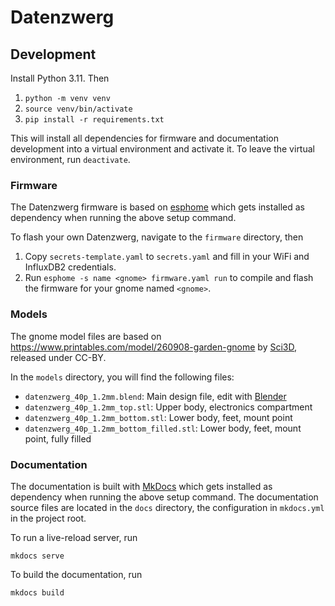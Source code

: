 # Datenzwerg

## Development

Install Python 3.11. Then

1. `python -m venv venv`
2. `source venv/bin/activate`
3. `pip install -r requirements.txt`

This will install all dependencies for firmware and documentation development into a virtual environment and activate it. To leave the virtual environment, run `deactivate`.

### Firmware

The Datenzwerg firmware is based on [esphome](https://esphome.io/) which gets installed as dependency when running the above setup command.

To flash your own Datenzwerg, navigate to the `firmware` directory, then

1. Copy `secrets-template.yaml` to `secrets.yaml` and fill in your WiFi and InfluxDB2 credentials.
2. Run `esphome -s name <gnome> firmware.yaml run` to compile and flash the firmware for your gnome named `<gnome>`.

### Models

The gnome model files are based on https://www.printables.com/model/260908-garden-gnome by [Sci3D](https://www.printables.com/@Sci3D), released under CC-BY.

In the `models` directory, you will find the following files:

- `datenzwerg_40p_1.2mm.blend`: Main design file, edit with [Blender](https://blender.org)
- `datenzwerg_40p_1.2mm_top.stl`: Upper body, electronics compartment
- `datenzwerg_40p_1.2mm_bottom.stl`: Lower body, feet, mount point
- `datenzwerg_40p_1.2mm_bottom_filled.stl`: Lower body, feet, mount point, fully filled

### Documentation

The documentation is built with [MkDocs](https://www.mkdocs.org/) which gets installed as dependency when running the above setup command. The documentation source files are located in the `docs` directory, the configuration in `mkdocs.yml` in the project root.

To run a live-reload server, run

```
mkdocs serve
```

To build the documentation, run

```
mkdocs build
```
